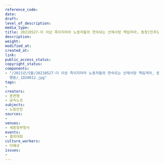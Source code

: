 ```yaml
---
reference_code: 
date: 
draft: 
level_of_description: 
media_type: 
title: 20210527-더 이상 죽이지마라 노동자들의 연속되는 산재사망 책임져라, 동청(민주당) 항의규탄 및 대책촉구 전국동시다발 행동
description: 
weight: 
modified_at: 
created_at: 
link: 
public_access_status: 
copyright_status: 
components:
- "/2021년/5월/20210527-더 이상 죽이지마라 노동자들의 연속되는 산재사망 책임져라, 동청(민주당) 항의규탄 및 대책촉구 전국동시다발
  행동/_1D20612.jpg"
tags:
- 
creators:
- 총연맹
- 금속노조
subjects:
- 노동안전
sources:
- 
venues:
- 세종정부청사
events:
- 결의대회
culture_workers:
- 이혜규
issues:
- 
---
```

